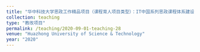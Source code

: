 ```yaml
---
title: "华中科技大学思政工作精品项目（课程育人项目类型）：IT中国系列思政课程体系建设"
collection: teaching
type: "教改项目"
permalink: /teaching/2020-09-01-teaching-28
venue: "Huazhong University of Science & Technology"
year: "2020"
---
```

